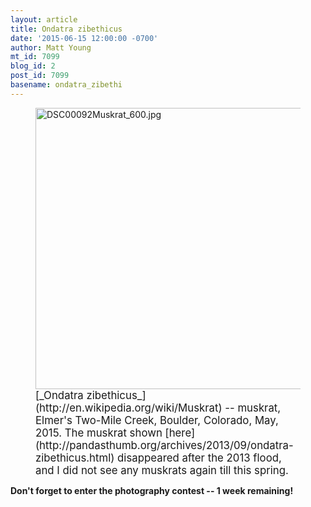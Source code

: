 ```yaml
---
layout: article
title: Ondatra zibethicus
date: '2015-06-15 12:00:00 -0700'
author: Matt Young
mt_id: 7099
blog_id: 2
post_id: 7099
basename: ondatra_zibethi
---
```

<figure>
<img src="http://pandasthumb.org/archives/2015/05/25/DSC00092Muskrat_600.jpg" alt="DSC00092Muskrat_600.jpg" width="600" height="450" />
<figcaption markdown="span">
<big>[_Ondatra zibethicus_](http://en.wikipedia.org/wiki/Muskrat) -- muskrat, Elmer's Two-Mile Creek, Boulder, Colorado, May, 2015. The muskrat shown [here](http://pandasthumb.org/archives/2013/09/ondatra-zibethicus.html) disappeared after the 2013 flood, and I did not see any muskrats again till this spring.</big> 

</figcaption>
</figure>

**Don't forget to enter the photography contest -- 1 week remaining!**
